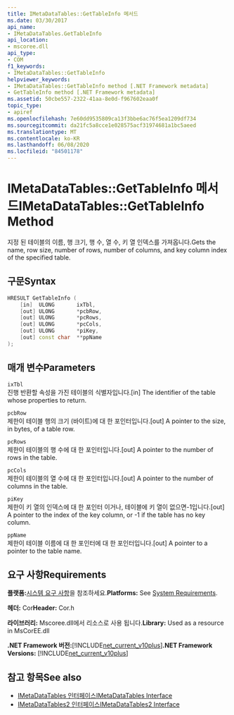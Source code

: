 ```yaml
---
title: IMetaDataTables::GetTableInfo 메서드
ms.date: 03/30/2017
api_name:
- IMetaDataTables.GetTableInfo
api_location:
- mscoree.dll
api_type:
- COM
f1_keywords:
- IMetaDataTables::GetTableInfo
helpviewer_keywords:
- IMetaDataTables::GetTableInfo method [.NET Framework metadata]
- GetTableInfo method [.NET Framework metadata]
ms.assetid: 50cbe557-2322-41aa-8e0d-f967602eaa0f
topic_type:
- apiref
ms.openlocfilehash: 7e60dd9535809ca13f3bbe6ac76f5ea1209df734
ms.sourcegitcommit: da21fc5a8cce1e028575acf31974681a1bc5aeed
ms.translationtype: MT
ms.contentlocale: ko-KR
ms.lasthandoff: 06/08/2020
ms.locfileid: "84501178"
---
```

# <a name="imetadatatablesgettableinfo-method"></a><span data-ttu-id="dc6f1-102">IMetaDataTables::GetTableInfo 메서드</span><span class="sxs-lookup"><span data-stu-id="dc6f1-102">IMetaDataTables::GetTableInfo Method</span></span>
<span data-ttu-id="dc6f1-103">지정 된 테이블의 이름, 행 크기, 행 수, 열 수, 키 열 인덱스를 가져옵니다.</span><span class="sxs-lookup"><span data-stu-id="dc6f1-103">Gets the name, row size, number of rows, number of columns, and key column index of the specified table.</span></span>  
  
## <a name="syntax"></a><span data-ttu-id="dc6f1-104">구문</span><span class="sxs-lookup"><span data-stu-id="dc6f1-104">Syntax</span></span>  
  
```cpp  
HRESULT GetTableInfo (  
    [in]  ULONG       ixTbl,  
    [out] ULONG       *pcbRow,  
    [out] ULONG       *pcRows,  
    [out] ULONG       *pcCols,  
    [out] ULONG       *piKey,  
    [out] const char  **ppName  
);  
```  
  
## <a name="parameters"></a><span data-ttu-id="dc6f1-105">매개 변수</span><span class="sxs-lookup"><span data-stu-id="dc6f1-105">Parameters</span></span>  
 `ixTbl`  
 <span data-ttu-id="dc6f1-106">진행 반환할 속성을 가진 테이블의 식별자입니다.</span><span class="sxs-lookup"><span data-stu-id="dc6f1-106">[in] The identifier of the table whose properties to return.</span></span>  
  
 `pcbRow`  
 <span data-ttu-id="dc6f1-107">제한이 테이블 행의 크기 (바이트)에 대 한 포인터입니다.</span><span class="sxs-lookup"><span data-stu-id="dc6f1-107">[out] A pointer to the size, in bytes, of a table row.</span></span>  
  
 `pcRows`  
 <span data-ttu-id="dc6f1-108">제한이 테이블의 행 수에 대 한 포인터입니다.</span><span class="sxs-lookup"><span data-stu-id="dc6f1-108">[out] A pointer to the number of rows in the table.</span></span>  
  
 `pcCols`  
 <span data-ttu-id="dc6f1-109">제한이 테이블의 열 수에 대 한 포인터입니다.</span><span class="sxs-lookup"><span data-stu-id="dc6f1-109">[out] A pointer to the number of columns in the table.</span></span>  
  
 `piKey`  
 <span data-ttu-id="dc6f1-110">제한이 키 열의 인덱스에 대 한 포인터 이거나, 테이블에 키 열이 없으면-1입니다.</span><span class="sxs-lookup"><span data-stu-id="dc6f1-110">[out] A pointer to the index of the key column, or -1 if the table has no key column.</span></span>  
  
 `ppName`  
 <span data-ttu-id="dc6f1-111">제한이 테이블 이름에 대 한 포인터에 대 한 포인터입니다.</span><span class="sxs-lookup"><span data-stu-id="dc6f1-111">[out] A pointer to a pointer to the table name.</span></span>  
  
## <a name="requirements"></a><span data-ttu-id="dc6f1-112">요구 사항</span><span class="sxs-lookup"><span data-stu-id="dc6f1-112">Requirements</span></span>  
 <span data-ttu-id="dc6f1-113">**플랫폼:**[시스템 요구 사항](../../get-started/system-requirements.md)을 참조하세요.</span><span class="sxs-lookup"><span data-stu-id="dc6f1-113">**Platforms:** See [System Requirements](../../get-started/system-requirements.md).</span></span>  
  
 <span data-ttu-id="dc6f1-114">**헤더:** Cor</span><span class="sxs-lookup"><span data-stu-id="dc6f1-114">**Header:** Cor.h</span></span>  
  
 <span data-ttu-id="dc6f1-115">**라이브러리:** Mscoree.dll에서 리소스로 사용 됩니다.</span><span class="sxs-lookup"><span data-stu-id="dc6f1-115">**Library:** Used as a resource in MsCorEE.dll</span></span>  
  
 <span data-ttu-id="dc6f1-116">**.NET Framework 버전:**[!INCLUDE[net_current_v10plus](../../../../includes/net-current-v10plus-md.md)]</span><span class="sxs-lookup"><span data-stu-id="dc6f1-116">**.NET Framework Versions:** [!INCLUDE[net_current_v10plus](../../../../includes/net-current-v10plus-md.md)]</span></span>  
  
## <a name="see-also"></a><span data-ttu-id="dc6f1-117">참고 항목</span><span class="sxs-lookup"><span data-stu-id="dc6f1-117">See also</span></span>

- [<span data-ttu-id="dc6f1-118">IMetaDataTables 인터페이스</span><span class="sxs-lookup"><span data-stu-id="dc6f1-118">IMetaDataTables Interface</span></span>](imetadatatables-interface.md)
- [<span data-ttu-id="dc6f1-119">IMetaDataTables2 인터페이스</span><span class="sxs-lookup"><span data-stu-id="dc6f1-119">IMetaDataTables2 Interface</span></span>](imetadatatables2-interface.md)
